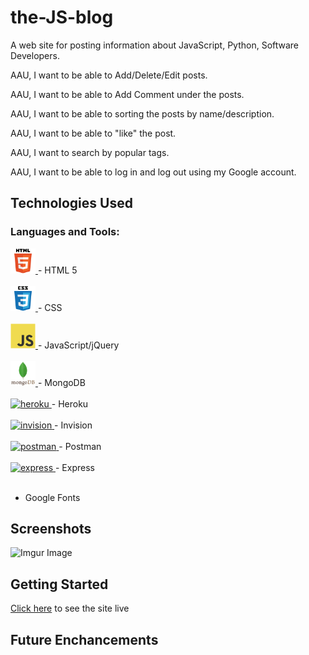 # the-JS-blog

A web site for posting information about JavaScript, Python, Software Developers.

AAU, I want to be able to Add/Delete/Edit posts.

AAU, I want to be able to Add Comment under the posts.

AAU, I want to be able to sorting the posts by name/description.

AAU, I want to be able to "like" the post.

AAU, I want to search by popular tags.

AAU, I want to be able to log in and log out using my Google account.

## Technologies Used

<h3 align="left">Languages and Tools:</h3>
<a href="https://www.w3.org/html/" target="_blank" rel="noreferrer"> <img src="https://raw.githubusercontent.com/devicons/devicon/master/icons/html5/html5-original-wordmark.svg" alt="html5" width="40" height="40"/> </a>- HTML 5  <br><br>
<a href="https://www.w3schools.com/css/" target="_blank" rel="noreferrer"> <img src="https://raw.githubusercontent.com/devicons/devicon/master/icons/css3/css3-original-wordmark.svg" alt="css3" width="40" height="40"/>
</a> - CSS  <br><br>
<a href="https://developer.mozilla.org/en-US/docs/Web/JavaScript" target="_blank" rel="noreferrer"> <img src="https://raw.githubusercontent.com/devicons/devicon/master/icons/javascript/javascript-original.svg" alt="javascript" width="40" height="40"/> </a>- JavaScript/jQuery  <br><br>
 <a href="https://www.mongodb.com/" target="_blank" rel="noreferrer"> <img src="https://raw.githubusercontent.com/devicons/devicon/master/icons/mongodb/mongodb-original-wordmark.svg" alt="mongodb" width="40" height="40"/> </a>- MongoDB <br><br>
<a href="https://heroku.com" target="_blank" rel="noreferrer"> <img src="https://www.vectorlogo.zone/logos/heroku/heroku-icon.svg" alt="heroku" width="40" height="40"/> </a>- Heroku  <br><br>
<a href="https://www.invisionapp.com/" target="_blank" rel="noreferrer"> <img src="https://www.vectorlogo.zone/logos/invisionapp/invisionapp-icon.svg" alt="invision" width="40" height="40"/> </a>- Invision  <br><br>
 <a href="https://postman.com" target="_blank" rel="noreferrer"> <img src="https://www.vectorlogo.zone/logos/getpostman/getpostman-icon.svg" alt="postman" width="40" height="40"/> </a>- Postman <br><br>
<a href="https://express.js" target="_blank" rel="noreferrer"> <img src="https://www.vectorlogo.zone/logos/expressjs/expressjs-ar21.svg" alt="express" width="40" height="40"/> </a>- Express<br><br>

- Google Fonts<br>

## Screenshots

![Imgur Image](https://imgur.com/8GCfGZK.png)

## Getting Started

[Click here](https://blog-backend-az.herokuapp.com/posts/) to see the site live

## Future Enchancements
